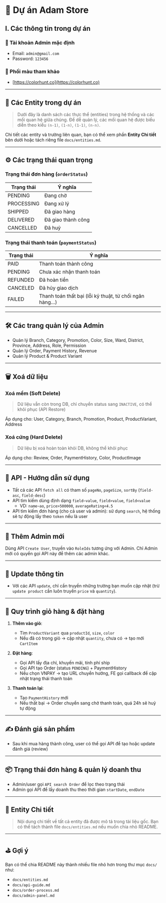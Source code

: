 
# 📌 Dự án Adam Store

## I. Các thông tin trong dự án

### 🔐 Tài khoản Admin mặc định

- Email: `admin@gmail.com`  
- Password: `123456`

### 🎨 Phối màu tham khảo
- [https://colorhunt.co](https://colorhunt.co)

---

## 🧱 Các Entity trong dự án

> Dưới đây là danh sách các thực thể (entities) trong hệ thống và các mối quan hệ giữa chúng. Để dễ quản lý, các mối quan hệ được biểu diễn theo kiểu `(n-1)`, `(1-n)`, `(1-1)`, `(n-n)`.

Chi tiết các entity và trường liên quan, bạn có thể xem phần **Entity Chi tiết** bên dưới hoặc tách riêng file `docs/entities.md`.

---

## ⚙️ Các trạng thái quan trọng

### Trạng thái đơn hàng (`orderStatus`)

| Trạng thái | Ý nghĩa                |
|-----------|------------------------|
| PENDING   | Đang chờ               |
| PROCESSING| Đang xử lý             |
| SHIPPED   | Đã giao hàng           |
| DELIVERED | Đã giao thành công     |
| CANCELLED | Đã huỷ                |

### Trạng thái thanh toán (`paymentStatus`)

| Trạng thái | Ý nghĩa                                                 |
|-----------|----------------------------------------------------------|
| PAID      | Thanh toán thành công                                   |
| PENDING   | Chưa xác nhận thanh toán                                |
| REFUNDED  | Đã hoàn tiền                                             |
| CANCELED  | Đã hủy giao dịch                                        |
| FAILED    | Thanh toán thất bại (lỗi kỹ thuật, từ chối ngân hàng…) |

---

## 🛠️ Các trang quản lý của Admin

- Quản lý Branch, Category, Promotion, Color, Size, Ward, District, Province, Address, Role, Permission
- Quản lý Order, Payment History, Revenue
- Quản lý Product & Product Variant

---

## 🗑️ Xoá dữ liệu

### Xoá mềm (Soft Delete)

> Dữ liệu vẫn còn trong DB, chỉ chuyển status sang `INACTIVE`, có thể khôi phục (API Restore)

Áp dụng cho: User, Category, Branch, Promotion, Product, ProductVariant, Address

### Xoá cứng (Hard Delete)

> Dữ liệu bị xoá hoàn toàn khỏi DB, không thể khôi phục

Áp dụng cho: Review, Order, PaymentHistory, Color, ProductImage

---

## 🧪 API - Hướng dẫn sử dụng

- Tất cả các API `fetch all` có tham số `pageNo`, `pageSize`, `sortBy` (`field-asc`, `field-desc`)
- API tìm kiếm dùng định dạng `field~value`, `field>value`, `field<value`
  - VD: `name~ao`, `price>500000`, `averageRating<4.5`
- API tìm kiếm đơn hàng (cho cả user và admin): sử dụng `search`, hệ thống sẽ tự động lấy theo `token` nếu là user

---

## 👤 Thêm Admin mới

Dùng API `Create User`, truyền vào `RoleIds` tương ứng với Admin. Chỉ Admin mới có quyền gọi API này để thêm các admin khác.

---

## 🔄 Update thông tin

- Với các API `update`, chỉ cần truyền những trường bạn muốn cập nhật (trừ `update product` cần luôn truyền `price` và `quantity`).

---

## 🛒 Quy trình giỏ hàng & đặt hàng

1. **Thêm vào giỏ**:
   - Tìm `ProductVariant` qua `productId`, `size`, `color`
   - Nếu đã có trong giỏ -> cập nhật `quantity`, chưa có -> tạo mới `CartItem`

2. **Đặt hàng**:
   - Gọi API lấy địa chỉ, khuyến mãi, tính phí ship
   - Gọi API tạo Order (status `PENDING`) + PaymentHistory
   - Nếu chọn VNPAY -> tạo URL chuyển hướng, FE gọi callback để cập nhật trạng thái thanh toán

3. **Thanh toán lại**:
   - Tạo `PaymentHistory` mới
   - Nếu thất bại -> Order chuyển sang chờ thanh toán, quá 24h sẽ huỷ tự động

---

## ✍️ Đánh giá sản phẩm

- Sau khi mua hàng thành công, user có thể gọi API để tạo hoặc update đánh giá (review)

---

## 📦 Trạng thái đơn hàng & quản lý doanh thu

- Admin/user gọi `API search Order` để lọc theo trạng thái
- Admin gọi API để lấy doanh thu theo thời gian `startDate`, `endDate`

---

## 🧩 Entity Chi tiết

> Nội dung chi tiết về tất cả entity đã được mô tả trong tài liệu gốc. Bạn có thể tách thành file `docs/entities.md` nếu muốn chia nhỏ README.

---

## ⛳ Gợi ý

Bạn có thể chia README này thành nhiều file nhỏ hơn trong thư mục `docs/` như:

- `docs/entities.md`
- `docs/api-guide.md`
- `docs/order-process.md`
- `docs/admin-panel.md`
